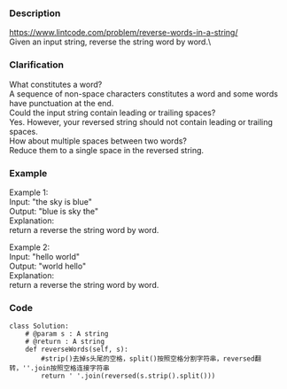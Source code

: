 ### Description
https://www.lintcode.com/problem/reverse-words-in-a-string/ \
Given an input string, reverse the string word by word.\

### Clarification
What constitutes a word?\
A sequence of non-space characters constitutes a word and some words have punctuation at the end.\
Could the input string contain leading or trailing spaces?\
Yes. However, your reversed string should not contain leading or trailing spaces.\
How about multiple spaces between two words?\
Reduce them to a single space in the reversed string.

### Example
Example 1:\
Input:  "the sky is blue"\
Output:  "blue is sky the"\
Explanation: \
return a reverse the string word by word.

Example 2:\
Input:  "hello world"\
Output:  "world hello"\
Explanation: \
return a reverse the string word by word.

### Code
```
class Solution:
    # @param s : A string
    # @return : A string
    def reverseWords(self, s):
        #strip()去掉s头尾的空格，split()按照空格分割字符串，reversed翻转，''.join按照空格连接字符串
        return ' '.join(reversed(s.strip().split()))
```
